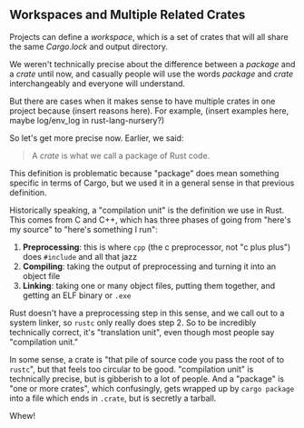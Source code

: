 ## Workspaces and Multiple Related Crates

Projects can define a *workspace*, which is a set of crates that will all share
the same *Cargo.lock* and output directory.

We weren't technically precise about the difference between a *package* and a
*crate* until now, and casually people will use the words *package* and *crate*
interchangeably and everyone will understand.

But there are cases when it makes sense to have multiple crates in one project
because (insert reasons here). For example, (insert examples here, maybe
log/env_log in rust-lang-nursery?)

So let's get more precise now. Earlier, we said:

> A *crate* is what we call a package of Rust code.

This definition is problematic because "package" does mean something specific
in terms of Cargo, but we used it in a general sense in that previous
definition.

Historically speaking, a "compilation unit" is the definition we use in Rust.
This comes from C and C++, which has three phases of going from "here's my
source" to "here's something I run":

1. **Preprocessing**: this is where `cpp` (the c preprocessor, not "c plus
     plus") does `#include` and all that jazz
2. **Compiling**: taking the output of preprocessing and turning it into an
     object file
3. **Linking**: taking one or many object files, putting them together, and
     getting an ELF binary or `.exe`

Rust doesn't have a preprocessing step in this sense, and we call out to a
system linker, so `rustc` only really does step 2. So to be incredibly
technically correct, it's "translation unit", even though most people say
"compilation unit."

In some sense, a crate is "that pile of source code you pass the root of to
`rustc`", but that feels too circular to be good. "compilation unit" is
technically precise, but is gibberish to a lot of people. And a "package" is
"one or more crates", which confusingly, gets wrapped up by `cargo package`
into a file which ends in `.crate`, but is secretly a tarball.

Whew!
